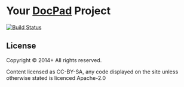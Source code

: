 # Your [DocPad](http://docpad.org) Project

[![Build Status](https://travis-ci.org/tvjames/www-thomasvjames-com.png)](https://travis-ci.org/tvjames/www-thomasvjames-com)

## License
Copyright &copy; 2014+ All rights reserved.

Content licensed as CC-BY-SA, any code displayed on the site unless otherwise stated is licenced Apache-2.0
